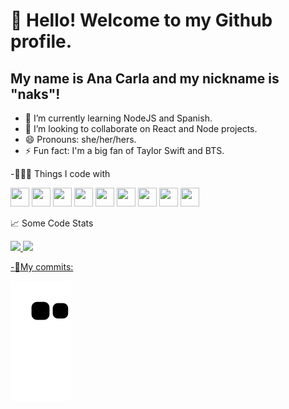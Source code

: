 # 👋 Hello! Welcome to my Github profile.
## My name is Ana Carla and my nickname is "naks"!

- 🌱 I’m currently learning NodeJS and Spanish.
- 👯 I’m looking to collaborate on React and Node projects.
- 😄 Pronouns: she/her/hers.
- ⚡ Fun fact: I'm a big fan of Taylor Swift and BTS.

-👨🏻‍💻  Things I code with

<img src="https://cdn.jsdelivr.net/gh/devicons/devicon/icons/git/git-original.svg" width="30" height="30"/> <img src="https://cdn.jsdelivr.net/gh/devicons/devicon/icons/html5/html5-original.svg" width="30" height="30"/> <img src="https://cdn.jsdelivr.net/gh/devicons/devicon/icons/css3/css3-original.svg"   width="30" height="30" /> <img src="https://cdn.jsdelivr.net/gh/devicons/devicon/icons/javascript/javascript-plain.svg"  width="30" height="30"/> <img src="https://cdn.jsdelivr.net/gh/devicons/devicon/icons/typescript/typescript-original.svg"  width="30" height="30"/> <img src="https://cdn.jsdelivr.net/gh/devicons/devicon/icons/react/react-original-wordmark.svg"   width="30" height="30" /> <img src="https://cdn.jsdelivr.net/gh/devicons/devicon/icons/nodejs/nodejs-original.svg"  width="30" height="30"/> <img src="https://cdn.jsdelivr.net/gh/devicons/devicon/icons/express/express-original.svg" width="30" height="30" /> <img src="https://cdn.jsdelivr.net/gh/devicons/devicon/icons/postgresql/postgresql-original.svg"   width="30" height="30"/> 
<div>
  
  :chart_with_upwards_trend:  Some Code Stats
  
<a href="https://github.com/nakszor">
<img height="180em" src="https://github-readme-stats.vercel.app/api/top-langs/?username=nakszor&layout=compact&langs_count=7&theme=dracula"/>
<img height="180em" src="https://github-readme-stats.vercel.app/api?username=nakszor&show_icons=true&theme=dracula&include_all_commits=true&count_private=true"/>
</div>

  -:speech_balloon:My commits:
  
  ![Snake animation](https://github.com/nakszor/nakszor/blob/output/github-contribution-grid-snake.svg)
